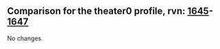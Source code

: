 ## Comparison for the theater0 profile, rvn: [1645](https://github.com/PRO100KatYT/FortniteProfileRevisions/tree/main/profiles/theater0/1645%20theater0.json)-[1647](https://github.com/PRO100KatYT/FortniteProfileRevisions/tree/main/profiles/theater0/1647%20theater0.json)

No changes

